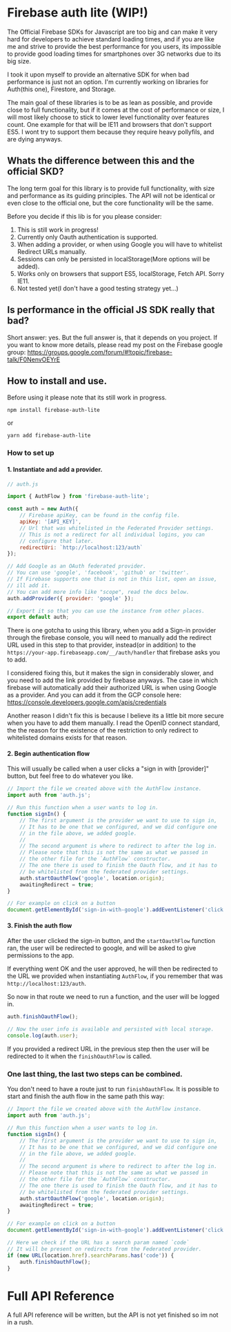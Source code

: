 # Firebase auth lite (WIP!)

The Official Firebase SDKs for Javascript are too big and can make it very hard for developers to achieve standard loading times, and if you are like me and strive to provide the best performance for you users, its impossible to provide good loading times for smartphones over 3G networks due to its big size.

I took it upon myself to provide an alternative SDK for when bad performance is just not an option. I'm currently working on libraries for Auth(this one), Firestore, and Storage.

The main goal of these libraries is to be as lean as possible, and provide close to full functionality, but if it comes at the cost of performance or size, I will most likely choose to stick to lower level functionality over features count. One example for that will be IE11 and browsers that don't support ES5. I wont try to support them because they require heavy pollyfils, and are dying anyways.

## Whats the difference between this and the official SKD?

The long term goal for this library is to provide full functionality, with size and performance as its guiding principles. The API will not be identical or even close to the official one, but the core functionality will be the same.

Before you decide if this lib is for you please consider:

1. This is still work in progress!
2. Currently only Oauth authentication is supported.
3. When adding a provider, or when using Google you will have to whitelist Redirect URLs manually.
4. Sessions can only be persisted in localStorage(More options will be added).
5. Works only on browsers that support ES5, localStorage, Fetch API. Sorry IE11.
6. Not tested yet(I don't have a good testing strategy yet...)

## Is performance in the official JS SDK really that bad?

Short answer: yes. But the full answer is, that it depends on you project. If you want to know more details, please read my post on the Firebase google group: https://groups.google.com/forum/#!topic/firebase-talk/F0NenvOEYrE

## How to install and use.

Before using it please note that its still work in progress.

```
npm install firebase-auth-lite
```

or

```
yarn add firebase-auth-lite
```

### How to set up

#### 1. Instantiate and add a provider.

```javascript
// auth.js

import { AuthFlow } from 'firebase-auth-lite';

const auth = new Auth({
	// Firebase apiKey, can be found in the config file.
	apiKey: '[API_KEY]',
	// Url that was whitelisted in the Federated Provider settings.
	// This is not a redirect for all individual logins, you can
	// configure that later.
	redirectUri: `http://localhost:123/auth`
});

// Add Google as an OAuth federated provider.
// You can use 'google', 'facebook', 'github' or 'twitter'.
// If Firebase supports one that is not in this list, open an issue,
// ill add it.
// You can add more info like "scope", read the docs below.
auth.addProvider({ provider: 'google' });

// Export it so that you can use the instance from other places.
export default auth;
```

There is one gotcha to using this library, when you add a Sign-in provider through the firebase console, you will need to manually add the redirect URL used in this step to that provider, instead(or in addition) to the `https://your-app.firebaseapp.com/__/auth/handler` that firebase asks you to add.

I considered fixing this, but it makes the sign in considerably slower, and you need to add the link provided by firebase anyways. The case in which firebase will automatically add their authorized URL is when using Google as a provider. And you can add it from the GCP console here:
https://console.developers.google.com/apis/credentials

Another reason I didn't fix this is because I believe its a little bit more secure when you have to add them manually. I read the OpenID connect standard, the the reason for the existence of the restriction to only redirect to whitelisted domains exists for that reason.

#### 2. Begin authentication flow

This will usually be called when a user clicks a "sign in with [provider]" button, but feel free to do whatever you like.

```javascript
// Import the file we created above with the AuthFlow instance.
import auth from 'auth.js';

// Run this function when a user wants to log in.
function signIn() {
	// The first argument is the provider we want to use to sign in,
	// It has to be one that we configured, and we did configure one
	// in the file above, we added google.
	//
	// The second argument is where to redirect to after the log in.
	// Please note that this is not the same as what we passed in
	// the other file for the `AuthFlow` constructor.
	// The one there is used to finish the Oauth flow, and it has to
	// be whitelisted from the federated provider settings.
	auth.startOauthFlow('google', location.origin);
	awaitingRedirect = true;
}

// For example on click on a button
document.getElementById('sign-in-with-google').addEventListener('click', signIn);
```

#### 3. Finish the auth flow

After the user clicked the sign-in button, and the `startOauthFlow` function ran, the user will be redirected to google, and will be asked to give permissions to the app.

If everything went OK and the user approved, he will then be redirected to the URL we provided when instantiating `AuthFlow`, if you remember that was `http://localhost:123/auth`.

So now in that route we need to run a function, and the user will be logged in.

```javascript
auth.finishOauthFlow();

// Now the user info is available and persisted with local storage.
console.log(auth.user);
```

If you provided a redirect URL in the previous step then the user will be redirected to it when the `finishOauthFlow` is called.

### One last thing, the last two steps can be combined.

You don't need to have a route just to run `finishOauthFlow`. It is possible to start and finish the auth flow in the same path this way:

```javascript
// Import the file we created above with the AuthFlow instance.
import auth from 'auth.js';

// Run this function when a user wants to log in.
function signIn() {
	// The first argument is the provider we want to use to sign in,
	// It has to be one that we configured, and we did configure one
	// in the file above, we added google.
	//
	// The second argument is where to redirect to after the log in.
	// Please note that this is not the same as what we passed in
	// the other file for the `AuthFlow` constructor.
	// The one there is used to finish the Oauth flow, and it has to
	// be whitelisted from the federated provider settings.
	auth.startOauthFlow('google', location.origin);
	awaitingRedirect = true;
}

// For example on click on a button
document.getElementById('sign-in-with-google').addEventListener('click', signIn);

// Here we check if the URL has a search param named `code`
// It will be present on redirects from the Federated provider.
if (new URL(location.href).searchParams.has('code')) {
	auth.finishOauthFlow();
}
```

# Full API Reference

A full API reference will be written, but the API is not yet finished so im not in a rush.
